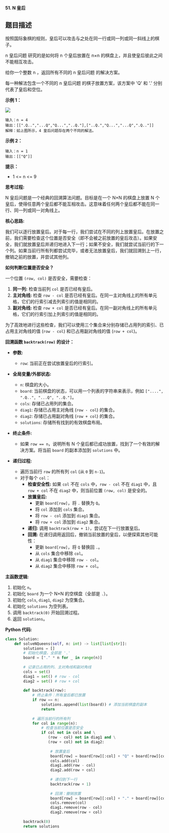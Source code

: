 **51. N 皇后**

## 题目描述

按照国际象棋的规则，皇后可以攻击与之处在同一行或同一列或同一斜线上的棋子。

n 皇后问题 研究的是如何将 n 个皇后放置在 n×n 的棋盘上，并且使皇后彼此之间不能相互攻击。

给你一个整数 n ，返回所有不同的 n 皇后问题 的解决方案。

每一种解法包含一个不同的 n 皇后问题 的棋子放置方案，该方案中 'Q' 和 '.' 分别代表了皇后和空位。

**示例 1：**

![](https://assets.leetcode.com/uploads/2020/11/13/queens.jpg)

```
输入：n = 4
输出：[[".Q..","...Q","Q...","..Q."],["..Q.","Q...","...Q",".Q.."]]
解释：如上图所示，4 皇后问题存在两个不同的解法。
```

**示例 2：**
```
输入：n = 1
输出：[["Q"]]
```

**提示：**
- 1 <= n <= 9



**思考过程:**

N 皇后问题是一个经典的回溯算法问题。目标是在一个 N×N 的棋盘上放置 N 个皇后，使得任意两个皇后都不能互相攻击。这意味着任何两个皇后都不能在同一行、同一列或同一对角线上。

**核心思路:**

我们可以逐行放置皇后。对于每一行，我们尝试在不同的列上放置皇后。在放置之前，我们需要检查这个位置是否安全（即不会被之前放置的皇后攻击）。如果安全，我们就放置皇后并递归地进入下一行；如果不安全，我们就尝试当前行的下一个列。如果当前行所有列都尝试完毕，或者无法放置皇后，我们就回溯到上一行，撤销之前的放置，并尝试其他列。

**如何判断位置是否安全？**

一个位置 `(row, col)` 是否安全，需要检查：
1.  **同一列:** 检查当前列 `col` 是否已经有皇后。
2.  **主对角线:** 检查 `row - col` 是否已经有皇后。在同一主对角线上的所有单元格，它们的行索引减去列索引的值是相同的。
3.  **副对角线:** 检查 `row + col` 是否已经有皇后。在同一副对角线上的所有单元格，它们的行索引加上列索引的值是相同的。

为了高效地进行这些检查，我们可以使用三个集合来分别存储已占用列的索引、已占用主对角线的值 (`row - col`) 和已占用副对角线的值 (`row + col`)。

**回溯函数 `backtrack(row)` 的设计：**

-   **参数:**
    -   `row`: 当前正在尝试放置皇后的行索引。

-   **全局变量/外部状态:**
    -   `n`: 棋盘的大小。
    -   `board`: 当前棋盘的状态，可以用一个列表的字符串来表示，例如 `["....", ".Q..", "...Q", "..Q."]`。
    -   `cols`: 存储已占用列的集合。
    -   `diag1`: 存储已占用主对角线 (`row - col`) 的集合。
    -   `diag2`: 存储已占用副对角线 (`row + col`) 的集合。
    -   `solutions`: 存储所有找到的有效棋盘布局。

-   **终止条件:**
    -   如果 `row == n`，说明所有 N 个皇后都已成功放置，找到了一个有效的解决方案。将当前 `board` 的副本添加到 `solutions` 中。

-   **递归过程:**
    -   遍历当前行 `row` 的所有列 `col` (从 `0` 到 `n-1`)。
    -   对于每个 `col`：
        -   **检查安全性:** 如果 `col` 不在 `cols` 中，`row - col` 不在 `diag1` 中，且 `row + col` 不在 `diag2` 中，则当前位置 `(row, col)` 是安全的。
        -   **放置皇后:**
            -   更新 `board[row]`，将 `.` 替换为 `Q`。
            -   将 `col` 添加到 `cols` 集合。
            -   将 `row - col` 添加到 `diag1` 集合。
            -   将 `row + col` 添加到 `diag2` 集合。
        -   **递归:** 调用 `backtrack(row + 1)`，尝试在下一行放置皇后。
        -   **回溯:** 在递归调用返回后，撤销当前放置的皇后，以便探索其他可能性：
            -   更新 `board[row]`，将 `Q` 替换回 `.`。
            -   从 `cols` 集合中移除 `col`。
            -   从 `diag1` 集合中移除 `row - col`。
            -   从 `diag2` 集合中移除 `row + col`。

**主函数逻辑:**

1.  初始化 `n`。
2.  初始化 `board` 为一个 N×N 的空棋盘（全部是 `.`）。
3.  初始化 `cols`, `diag1`, `diag2` 为空集合。
4.  初始化 `solutions` 为空列表。
5.  调用 `backtrack(0)` 开始回溯过程。
6.  返回 `solutions`。

**Python 代码:**

```python
class Solution:
    def solveNQueens(self, n: int) -> list[list[str]]:
        solutions = []
        # 初始化棋盘，全部是 '.'
        board = ["." * n for _ in range(n)]
        
        # 记录已占用的列、主对角线和副对角线
        cols = set()
        diag1 = set() # row - col
        diag2 = set() # row + col
        
        def backtrack(row):
            # 终止条件：所有皇后都已放置
            if row == n:
                solutions.append(list(board)) # 添加当前棋盘的副本
                return
            
            # 遍历当前行的所有列
            for col in range(n):
                # 检查当前位置是否安全
                if col not in cols and \
                   (row - col) not in diag1 and \
                   (row + col) not in diag2:
                    
                    # 放置皇后
                    board[row] = board[row][:col] + "Q" + board[row][col+1:]
                    cols.add(col)
                    diag1.add(row - col)
                    diag2.add(row + col)
                    
                    # 递归到下一行
                    backtrack(row + 1)
                    
                    # 回溯：撤销放置
                    board[row] = board[row][:col] + "." + board[row][col+1:]
                    cols.remove(col)
                    diag1.remove(row - col)
                    diag2.remove(row + col)
        
        backtrack(0)
        return solutions
```
